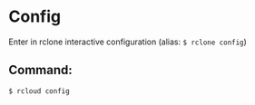 # Config
Enter in rclone interactive configuration (alias: `$ rclone config`)

## Command:
`$ rcloud config`